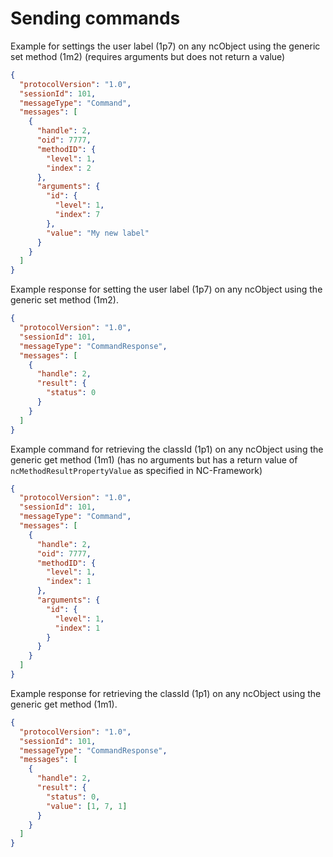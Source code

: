 # Sending commands

Example for settings the user label (1p7) on any ncObject using the generic set method (1m2) (requires arguments but does not return a value)

```json
{
  "protocolVersion": "1.0",
  "sessionId": 101,
  "messageType": "Command",
  "messages": [
    {
      "handle": 2,
      "oid": 7777,
      "methodID": {
        "level": 1,
        "index": 2
      },
      "arguments": {
        "id": {
          "level": 1,
          "index": 7
        },
        "value": "My new label"
      }
    }
  ]
}
```

Example response for setting the user label (1p7) on any ncObject using the generic set method (1m2).

```json
{
  "protocolVersion": "1.0",
  "sessionId": 101,
  "messageType": "CommandResponse",
  "messages": [
    {
      "handle": 2,
      "result": {
        "status": 0
      }
    }
  ]
}
```

Example command for retrieving the classId (1p1) on any ncObject using the generic get method (1m1) (has no arguments but has a return value of `ncMethodResultPropertyValue` as specified in NC-Framework)

```json
{
  "protocolVersion": "1.0",
  "sessionId": 101,
  "messageType": "Command",
  "messages": [
    {
      "handle": 2,
      "oid": 7777,
      "methodID": {
        "level": 1,
        "index": 1
      },
      "arguments": {
        "id": {
          "level": 1,
          "index": 1
        }
      }
    }
  ]
}
```

Example response for retrieving the classId (1p1) on any ncObject using the generic get method (1m1).

```json
{
  "protocolVersion": "1.0",
  "sessionId": 101,
  "messageType": "CommandResponse",
  "messages": [
    {
      "handle": 2,
      "result": {
        "status": 0,
        "value": [1, 7, 1]
      }
    }
  ]
}
```
